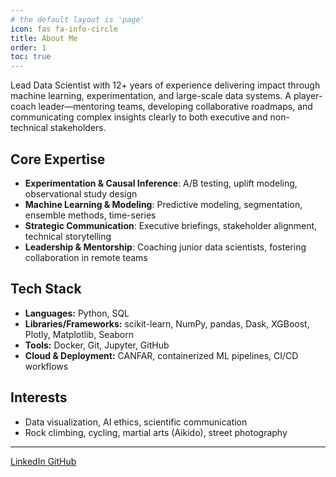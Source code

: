 ```yaml
---
# the default layout is 'page'
icon: fas fa-info-circle
title: About Me
order: 1
toc: true
---
```


Lead Data Scientist with 12+ years of experience delivering impact through machine learning, 
experimentation, and large-scale data systems.
A player-coach leader—mentoring teams, developing collaborative roadmaps, and 
communicating complex insights clearly to both executive and non-technical stakeholders.

## Core Expertise

- **Experimentation & Causal Inference**: A/B testing, uplift modeling, observational study design
- **Machine Learning & Modeling**: Predictive modeling, segmentation, ensemble methods, time-series
- **Strategic Communication**: Executive briefings, stakeholder alignment, technical storytelling
- **Leadership & Mentorship**: Coaching junior data scientists, fostering collaboration in remote teams

## Tech Stack
- **Languages:** Python, SQL
- **Libraries/Frameworks:** scikit-learn, NumPy, pandas, Dask, XGBoost, Plotly, Matplotlib, Seaborn
- **Tools:** Docker, Git, Jupyter, GitHub
- **Cloud & Deployment:** CANFAR, containerized ML pipelines, CI/CD workflows

## Interests
- Data visualization, AI ethics, scientific communication
- Rock climbing, cycling, martial arts (Aikido), street photography

---

<a href="https://www.linkedin.com/in/mike-chen-phd" class="tag text-muted">
  <i class="fab fa-linkedin"></i> LinkedIn
</a>
<a href="https://github.com/mcyc" class="tag text-muted">
  <i class="fab fa-github"></i> GitHub
</a>
